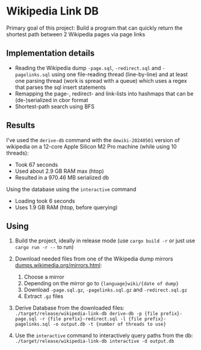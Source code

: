 # Wikipedia Link DB

Primary goal of this project: Build a program that can quickly return the shortest path between 2 Wikipedia pages via page links

## Implementation details

- Reading the Wikipedia dump `-page.sql`, `-redirect.sql` and `-pagelinks.sql` using one file-reading thread (line-by-line) and at least one parsing thread (work is spread with a queue) which uses a regex that parses the sql insert statements
- Remapping the page-, redirect- and link-lists into hashmaps that can be (de-)serialized in cbor format
- Shortest-path search using BFS

## Results

I've used the `derive-db` command with the `dewiki-20240501` version of wikipedia on a 12-core Apple Silicon M2 Pro machine (while using 10 threads):

- Took 67 seconds
- Used about 2.9 GB RAM max (htop)
- Resulted in a 970.46 MB serialized db

Using the database using the `interactive` command

- Loading took 6 seconds
- Uses 1.9 GB RAM (htop, before querying)

## Using

1. Build the project, ideally in release mode (use `cargo build -r` or just use `cargo run -r --` to run)

2. Download needed files from one of the Wikipedia dump mirrors [dumps.wikimedia.org/mirrors.html](https://dumps.wikimedia.org/mirrors.html):

   1. Choose a mirror
   2. Depending on the mirror go to `{language}wiki/{date of dump}`
   3. Download `-page.sql.gz`, `-pagelinks.sql.gz` and `-redirect.sql.gz`
   4. Extract `.gz` files

3. Derive Database from the downloaded files: `./target/release/wikipedia-link-db derive-db -p {file prefix}-page.sql -r {file prefix}-redirect.sql -l {file prefix}-pagelinks.sql -o output.db -t {number of threads to use}`

4. Use the `interactive` command to interactively query paths from the db: `./target/release/wikipedia-link-db interactive -d output.db`
